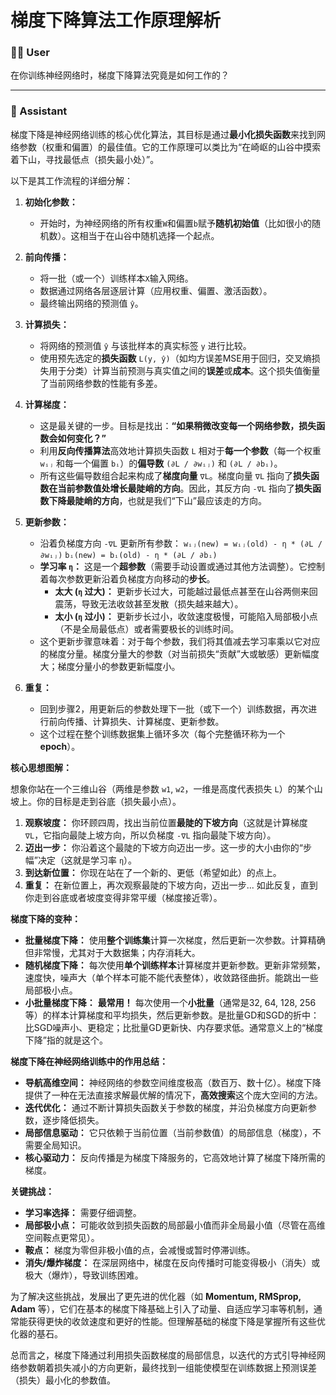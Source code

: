 # 梯度下降算法工作原理解析

### 🧑‍💻 User

在你训练神经网络时，梯度下降算法究竟是如何工作的？

---

### 🤖 Assistant

梯度下降是神经网络训练的核心优化算法，其目标是通过**最小化损失函数**来找到网络参数（权重和偏置）的最佳值。它的工作原理可以类比为“在崎岖的山谷中摸索着下山，寻找最低点（损失最小处）”。

以下是其工作流程的详细分解：

1.  **初始化参数：**
    *   开始时，为神经网络的所有权重`W`和偏置`b`赋予**随机初始值**（比如很小的随机数）。这相当于在山谷中随机选择一个起点。

2.  **前向传播：**
    *   将一批（或一个）训练样本`X`输入网络。
    *   数据通过网络各层逐层计算（应用权重、偏置、激活函数）。
    *   最终输出网络的预测值 `ŷ`。

3.  **计算损失：**
    *   将网络的预测值 `ŷ` 与该批样本的真实标签 `y` 进行比较。
    *   使用预先选定的**损失函数** `L(y, ŷ)`（如均方误差MSE用于回归，交叉熵损失用于分类）计算当前预测与真实值之间的**误差**或**成本**。这个损失值衡量了当前网络参数的性能有多差。

4.  **计算梯度：**
    *   这是最关键的一步。目标是找出：**“如果稍微改变每一个网络参数，损失函数会如何变化？”**
    *   利用**反向传播算法**高效地计算损失函数 `L` 相对于**每一个参数**（每一个权重 `wᵢⱼ` 和每一个偏置 `bᵢ`）的**偏导数** `(∂L / ∂wᵢⱼ)` 和 `(∂L / ∂bᵢ)`。
    *   所有这些偏导数组合起来构成了**梯度向量** `∇L`。梯度向量 `∇L` 指向了**损失函数在当前参数值处增长最陡峭的方向**。因此，其反方向 `-∇L` 指向了**损失函数下降最陡峭的方向**，也就是我们“下山”最应该走的方向。

5.  **更新参数：**
    *   沿着负梯度方向 `-∇L` 更新所有参数：
        `wᵢⱼ(new) = wᵢⱼ(old) - η * (∂L / ∂wᵢⱼ)`
        `bᵢ(new) = bᵢ(old) - η * (∂L / ∂bᵢ)`
    *   **学习率 `η`：** 这是一个**超参数**（需要手动设置或通过其他方法调整）。它控制着每次参数更新沿着负梯度方向移动的**步长**。
        *   **太大 (`η` 过大)：** 更新步长过大，可能越过最低点甚至在山谷两侧来回震荡，导致无法收敛甚至发散（损失越来越大）。
        *   **太小 (`η` 过小)：** 更新步长过小，收敛速度极慢，可能陷入局部极小点（不是全局最低点）或者需要极长的训练时间。
    *   这个更新步骤意味着：对于每个参数，我们将其值减去学习率乘以它对应的梯度分量。梯度分量大的参数（对当前损失“贡献”大或敏感）更新幅度大；梯度分量小的参数更新幅度小。

6.  **重复：**
    *   回到步骤2，用更新后的参数处理下一批（或下一个）训练数据，再次进行前向传播、计算损失、计算梯度、更新参数。
    *   这个过程在整个训练数据集上循环多次（每个完整循环称为一个 **epoch**）。

**核心思想图解：**

想象你站在一个三维山谷（两维是参数 `w1`, `w2`，一维是高度代表损失 `L`）的某个山坡上。你的目标是走到谷底（损失最小点）。

1.  **观察坡度：** 你环顾四周，找出当前位置**最陡的下坡方向**（这就是计算梯度 `∇L`，它指向最陡上坡方向，所以负梯度 `-∇L` 指向最陡下坡方向）。
2.  **迈出一步：** 你沿着这个最陡的下坡方向迈出一步。这一步的大小由你的“步幅”决定（这就是学习率 `η`）。
3.  **到达新位置：** 你现在站在了一个新的、更低（希望如此）的点上。
4.  **重复：** 在新位置上，再次观察最陡的下坡方向，迈出一步... 如此反复，直到你走到谷底或者坡度变得非常平缓（梯度接近零）。

**梯度下降的变种：**

*   **批量梯度下降：** 使用**整个训练集**计算一次梯度，然后更新一次参数。计算精确但非常慢，尤其对于大数据集；内存消耗大。
*   **随机梯度下降：** 每次使用**单个训练样本**计算梯度并更新参数。更新非常频繁，速度快，噪声大（单个样本可能不能代表整体），收敛路径曲折。能跳出一些局部极小点。
*   **小批量梯度下降：** **最常用！** 每次使用一个**小批量**（通常是32, 64, 128, 256等）的样本计算梯度和平均损失，然后更新参数。是批量GD和SGD的折中：比SGD噪声小、更稳定；比批量GD更新快、内存要求低。通常意义上的“梯度下降”指的就是这个。

**梯度下降在神经网络训练中的作用总结：**

*   **导航高维空间：** 神经网络的参数空间维度极高（数百万、数十亿）。梯度下降提供了一种在无法直接求解最优解的情况下，**高效搜索**这个庞大空间的方法。
*   **迭代优化：** 通过不断计算损失函数关于参数的梯度，并沿负梯度方向更新参数，逐步降低损失。
*   **局部信息驱动：** 它只依赖于当前位置（当前参数值）的局部信息（梯度），不需要全局知识。
*   **核心驱动力：** 反向传播是为梯度下降服务的，它高效地计算了梯度下降所需的梯度。

**关键挑战：**

*   **学习率选择：** 需要仔细调整。
*   **局部极小点：** 可能收敛到损失函数的局部最小值而非全局最小值（尽管在高维空间鞍点更常见）。
*   **鞍点：** 梯度为零但非极小值的点，会减慢或暂时停滞训练。
*   **消失/爆炸梯度：** 在深层网络中，梯度在反向传播时可能变得极小（消失）或极大（爆炸），导致训练困难。

为了解决这些挑战，发展出了更先进的优化器（如 **Momentum, RMSprop, Adam** 等），它们在基本的梯度下降基础上引入了动量、自适应学习率等机制，通常能获得更快的收敛速度和更好的性能。但理解基础的梯度下降是掌握所有这些优化器的基石。

总而言之，梯度下降通过利用损失函数梯度的局部信息，以迭代的方式引导神经网络参数朝着损失减小的方向更新，最终找到一组能使模型在训练数据上预测误差（损失）最小化的参数值。